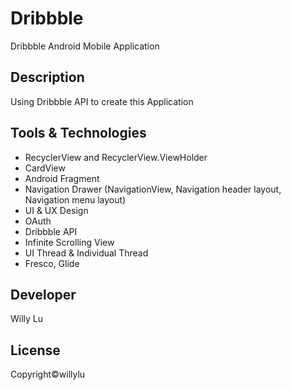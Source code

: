 # Dribbble
Dribbble Android Mobile Application 

## Description
Using Dribbble API to create this Application

## Tools & Technologies
* RecyclerView and RecyclerView.ViewHolder
* CardView
* Android Fragment
* Navigation Drawer (NavigationView, Navigation header layout, Navigation menu layout)
* UI & UX Design
* OAuth
* Dribbble API
* Infinite Scrolling View
* UI Thread & Individual Thread
* Fresco, Glide

## Developer
Willy Lu

## License
Copyright©willylu

